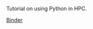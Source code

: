 
Tutorial on using Python in HPC. 

[Binder](https://mybinder.org/v2/gh/josephjohnjj/python_in_hpc/HEAD)
